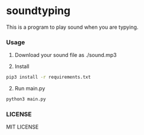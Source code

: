 # soundtyping
This is a program to play sound when you are typying.

### Usage
1. Download your sound file as ./sound.mp3

2. Install
```bash
pip3 install -r requirements.txt
```
2. Run main.py
```bash
python3 main.py
```

### LICENSE
MIT LICENSE
